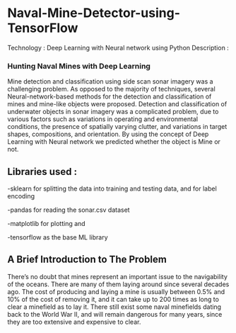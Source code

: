 # Naval-Mine-Detector-using-TensorFlow
Technology : Deep Learning with Neural network using Python
Description :
### Hunting Naval Mines with Deep Learning
Mine detection and classification using side scan sonar imagery was a challenging problem.
As opposed to the majority of techniques, several Neural-network-based methods for the detection and classification of mines and mine-like objects were proposed.
Detection and classification of underwater objects in sonar imagery was a complicated problem, due to various factors such as variations in operating and environmental conditions, the presence of spatially varying clutter, and variations in target shapes, compositions, and orientation.
By using the concept of Deep Learning with Neural network we predicted whether the object is Mine or not.

## Libraries used :

  -sklearn for splitting the data into training and testing data, and for label encoding

  -pandas for reading the sonar.csv dataset

  -matplotlib for plotting and

  -tensorflow as the base ML library
  
  
## A Brief Introduction to The Problem
  
There’s no doubt that mines represent an important issue to the navigability of the oceans. There are many of them laying around since several decades ago. The cost of producing and laying a mine is usually between 0.5% and 10% of the cost of removing it, and it can take up to 200 times as long to clear a minefield as to lay it. There still exist some naval minefields dating back to the World War II, and will remain dangerous for many years, since they are too extensive and expensive to clear.








  
